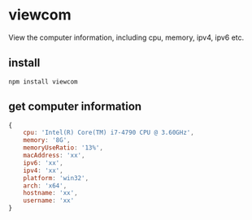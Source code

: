 # viewcom
View the computer information, including cpu, memory, ipv4, ipv6 etc.

## install
```
npm install viewcom
```

## get computer information
```js
{ 
    cpu: 'Intel(R) Core(TM) i7-4790 CPU @ 3.60GHz',
    memory: '8G',
    memoryUseRatio: '13%',
    macAddress: 'xx',
    ipv6: 'xx',
    ipv4: 'xx',
    platform: 'win32',
    arch: 'x64',
    hostname: 'xx',
    username: 'xx' 
}
```
